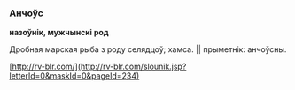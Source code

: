 ### Анчоўс
**назоўнік, мужчынскі род**

Дробная марская рыба з роду селядцоў; хамса. || прыметнік: анчоўсны.

<a rel="author">[http://rv-blr.com/](http://rv-blr.com/slounik.jsp?letterId=0&maskId=0&pageId=234)</a>

